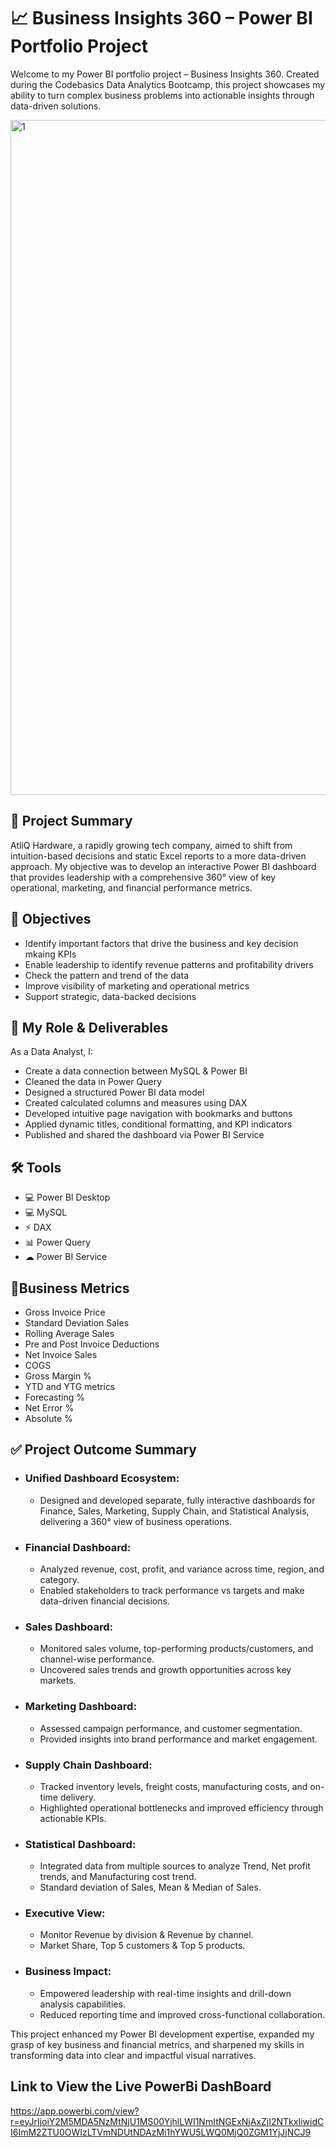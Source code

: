 # 📈  Business Insights 360 – Power BI Portfolio Project

Welcome to my Power BI portfolio project – Business Insights 360. Created during the Codebasics Data Analytics Bootcamp, this project showcases my ability to turn complex business problems into actionable insights through data-driven solutions.

<img width="1920" height="1080" alt="1" src="https://github.com/user-attachments/assets/94b3ae32-69d6-4ef9-979e-a7763233e335" />

## 🌟 Project Summary
AtliQ Hardware, a rapidly growing tech company, aimed to shift from intuition-based decisions and static Excel reports to a more data-driven approach. My objective was to develop an interactive Power BI dashboard that provides leadership with a comprehensive 360° view of key operational, marketing, and financial performance metrics.

## 🎯 Objectives
* Identify important factors that drive the business and key decision mkaing KPIs
* Enable leadership to identify revenue patterns and profitability drivers
* Check the pattern and trend of the data
* Improve visibility of marketing and operational metrics
* Support strategic, data-backed decisions

## 💼 My Role & Deliverables
 As a Data Analyst, I:
* Create a data connection between MySQL & Power BI
* Cleaned the data in Power Query
* Designed a structured Power BI data model
* Created calculated columns and measures using DAX
* Developed intuitive page navigation with bookmarks and buttons
* Applied dynamic titles, conditional formatting, and KPI indicators
* Published and shared the dashboard via Power BI Service

## 🛠 Tools
* 💻 Power BI Desktop
* 💻 MySQL
* ⚡ DAX
* 📊 Power Query
* ☁  Power BI Service

## 📌Business Metrics
* Gross Invoice Price
* Standard Deviation Sales
* Rolling Average Sales
* Pre and Post Invoice Deductions
* Net Invoice Sales
* COGS
* Gross Margin %
* YTD and YTG metrics
* Forecasting %
* Net Error %
* Absolute %

## ✅ Project Outcome Summary
* ### Unified Dashboard Ecosystem:
    * Designed and developed separate, fully interactive dashboards for Finance, Sales, Marketing, Supply Chain, and Statistical Analysis, delivering a 360° view of business operations.

* ### Financial Dashboard:
    * Analyzed revenue, cost, profit, and variance across time, region, and category.
    * Enabled stakeholders to track performance vs targets and make data-driven financial decisions.

 * ### Sales Dashboard:
    * Monitored sales volume, top-performing products/customers, and channel-wise performance.
    * Uncovered sales trends and growth opportunities across key markets.
    
 * ### Marketing Dashboard:
    * Assessed campaign performance,  and customer segmentation.
    * Provided insights into brand performance and market engagement.

 * ### Supply Chain Dashboard:
    * Tracked inventory levels, freight costs, manufacturing costs, and on-time delivery.
    * Highlighted operational bottlenecks and improved efficiency through actionable KPIs.

 * ### Statistical Dashboard:
    * Integrated data from multiple sources to analyze Trend, Net profit trends, and Manufacturing cost trend.
    * Standard deviation of Sales, Mean & Median of Sales.
  
  * ### Executive View:
    * Monitor Revenue by division & Revenue by channel.
    * Market Share, Top 5 customers & Top 5 products.
     
 * ### Business Impact:
    * Empowered leadership with real-time insights and drill-down analysis capabilities.
    * Reduced reporting time and improved cross-functional collaboration.
     
 This project enhanced my Power BI development expertise, expanded my grasp of key business and financial metrics, and sharpened my skills in transforming data into clear and impactful visual narratives.


 ## Link to View the Live PowerBi DashBoard
 https://app.powerbi.com/view?r=eyJrIjoiY2M5MDA5NzMtNjU1MS00YjhlLWI1NmItNGExNjAxZjI2NTkxIiwidCI6ImM2ZTU0OWIzLTVmNDUtNDAzMi1hYWU5LWQ0MjQ0ZGM1YjJjNCJ9

